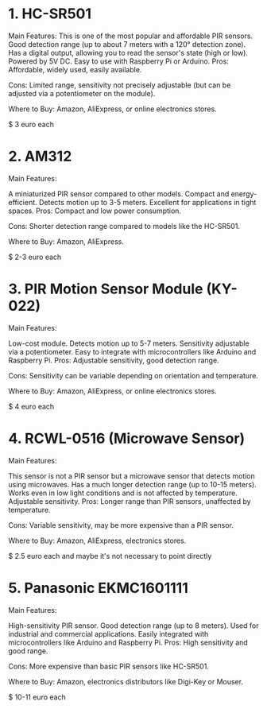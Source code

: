# 1. HC-SR501  
Main Features:
This is one of the most popular and affordable PIR sensors.
Good detection range (up to about 7 meters with a 120° detection zone).
Has a digital output, allowing you to read the sensor's state (high or low).
Powered by 5V DC.
Easy to use with Raspberry Pi or Arduino.
Pros: Affordable, widely used, easily available.

Cons: Limited range, sensitivity not precisely adjustable (but can be adjusted via a potentiometer on the module).

Where to Buy: Amazon, AliExpress, or online electronics stores.

$ 3 euro each

# 2. AM312  
Main Features:

A miniaturized PIR sensor compared to other models.
Compact and energy-efficient.
Detects motion up to 3-5 meters.
Excellent for applications in tight spaces.
Pros: Compact and low power consumption.

Cons: Shorter detection range compared to models like the HC-SR501.

Where to Buy: Amazon, AliExpress.

$ 2-3 euro each

# 3. PIR Motion Sensor Module (KY-022)  
Main Features:

Low-cost module.
Detects motion up to 5-7 meters.
Sensitivity adjustable via a potentiometer.
Easy to integrate with microcontrollers like Arduino and Raspberry Pi.
Pros: Adjustable sensitivity, good detection range.

Cons: Sensitivity can be variable depending on orientation and temperature.

Where to Buy: Amazon, AliExpress, or online electronics stores.

$ 4 euro each

# 4. RCWL-0516 (Microwave Sensor)  
Main Features:

This sensor is not a PIR sensor but a microwave sensor that detects motion using microwaves.
Has a much longer detection range (up to 10-15 meters).
Works even in low light conditions and is not affected by temperature.
Adjustable sensitivity.
Pros: Longer range than PIR sensors, unaffected by temperature.

Cons: Variable sensitivity, may be more expensive than a PIR sensor.

Where to Buy: Amazon, AliExpress, electronics stores.

$ 2.5 euro each and maybe it's not necessary to point directly 

# 5. Panasonic EKMC1601111  
Main Features:

High-sensitivity PIR sensor.
Good detection range (up to 8 meters).
Used for industrial and commercial applications.
Easily integrated with microcontrollers like Arduino and Raspberry Pi.
Pros: High sensitivity and good range.

Cons: More expensive than basic PIR sensors like HC-SR501.

Where to Buy: Amazon, electronics distributors like Digi-Key or Mouser.

$ 10-11 euro each
